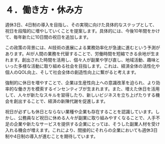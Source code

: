 # ４．働き方・休み方

週休3日、4日制の導入を目指し、その実現に向けた具体的なステップとして、祝日を段階的に増やしていくことを提案します。具体的には、今後10年間をかけて、毎年新たに10日間の祝日を追加します。

この政策の背景には、AI技術の進展による業務効率化が急速に進むという予測があります。AIが人間の業務を代替することで、労働時間を短縮できる余地が生まれます。創出された時間を活用し、個々人が副業や学び直し、地域活動、趣味といった多様な活動に取り組める社会を目指します。これは、経済全体の活性化や個人のQOL向上、そして社会全体の創造性向上に繋がると考えます。

強制的に休日を増やすことで、企業は生産性向上への意識改革を迫られ、より効率的な働き方を模索するインセンティブが生まれます。また、増えた休日を活用して、人々が新たなスキルを習得したり、新しいビジネスを立ち上げたりする機会を創出することで、経済の新陳代謝を促進します。

祝日が必ずしも休日とならない業種や企業も存在することを認識しています。しかし、公務員など祝日に休める人々が副業に取り組みやすくなることで、人手不足の企業や新たなサービスを提供する企業にとっては、そうした副業人材を受け入れる機会が増えます。これにより、間接的にそれらの企業においても週休3日制や4日制の導入が進むことを期待しています。